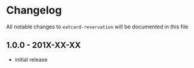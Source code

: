 # Changelog

All notable changes to `eatcard-reservation` will be documented in this file

## 1.0.0 - 201X-XX-XX

- initial release
